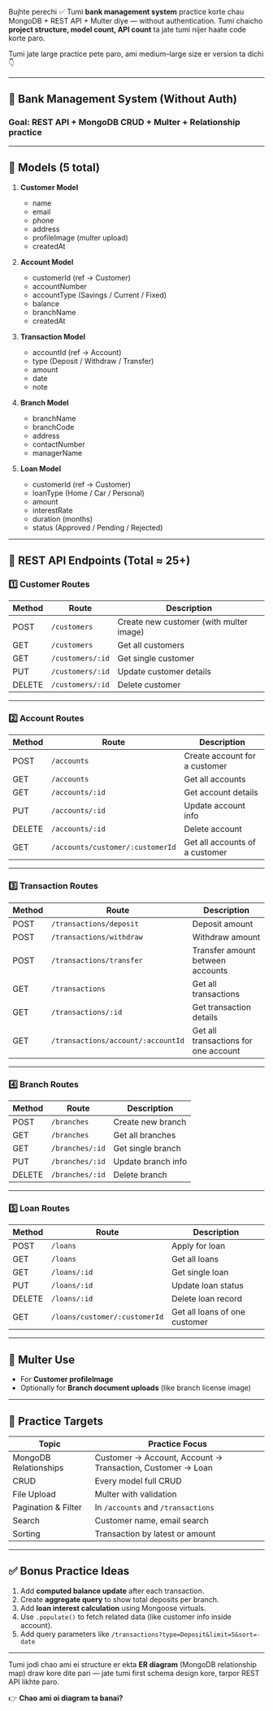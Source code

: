 Bujhte perechi ✅
Tumi **bank management system** practice korte chau MongoDB + REST API + Multer diye — without authentication.
Tumi chaicho **project structure, model count, API count** ta jate tumi nijer haate code korte paro.

Tumi jate large practice pete paro, ami medium–large size er version ta dichi 👇

---

## 🏦 **Bank Management System (Without Auth)**

### **Goal:** REST API + MongoDB CRUD + Multer + Relationship practice

---

## 🔹 **Models (5 total)**

1. **Customer Model**

   * name
   * email
   * phone
   * address
   * profileImage (multer upload)
   * createdAt

2. **Account Model**

   * customerId (ref → Customer)
   * accountNumber
   * accountType (Savings / Current / Fixed)
   * balance
   * branchName
   * createdAt

3. **Transaction Model**

   * accountId (ref → Account)
   * type (Deposit / Withdraw / Transfer)
   * amount
   * date
   * note

4. **Branch Model**

   * branchName
   * branchCode
   * address
   * contactNumber
   * managerName

5. **Loan Model**

   * customerId (ref → Customer)
   * loanType (Home / Car / Personal)
   * amount
   * interestRate
   * duration (months)
   * status (Approved / Pending / Rejected)

---

## 🔹 **REST API Endpoints (Total ≈ 25+)**

### **1️⃣ Customer Routes**

| Method | Route            | Description                             |
| ------ | ---------------- | --------------------------------------- |
| POST   | `/customers`     | Create new customer (with multer image) |
| GET    | `/customers`     | Get all customers                       |
| GET    | `/customers/:id` | Get single customer                     |
| PUT    | `/customers/:id` | Update customer details                 |
| DELETE | `/customers/:id` | Delete customer                         |

---

### **2️⃣ Account Routes**

| Method | Route                            | Description                    |
| ------ | -------------------------------- | ------------------------------ |
| POST   | `/accounts`                      | Create account for a customer  |
| GET    | `/accounts`                      | Get all accounts               |
| GET    | `/accounts/:id`                  | Get account details            |
| PUT    | `/accounts/:id`                  | Update account info            |
| DELETE | `/accounts/:id`                  | Delete account                 |
| GET    | `/accounts/customer/:customerId` | Get all accounts of a customer |

---

### **3️⃣ Transaction Routes**

| Method | Route                              | Description                          |
| ------ | ---------------------------------- | ------------------------------------ |
| POST   | `/transactions/deposit`            | Deposit amount                       |
| POST   | `/transactions/withdraw`           | Withdraw amount                      |
| POST   | `/transactions/transfer`           | Transfer amount between accounts     |
| GET    | `/transactions`                    | Get all transactions                 |
| GET    | `/transactions/:id`                | Get transaction details              |
| GET    | `/transactions/account/:accountId` | Get all transactions for one account |

---

### **4️⃣ Branch Routes**

| Method | Route           | Description        |
| ------ | --------------- | ------------------ |
| POST   | `/branches`     | Create new branch  |
| GET    | `/branches`     | Get all branches   |
| GET    | `/branches/:id` | Get single branch  |
| PUT    | `/branches/:id` | Update branch info |
| DELETE | `/branches/:id` | Delete branch      |

---

### **5️⃣ Loan Routes**

| Method | Route                         | Description                   |
| ------ | ----------------------------- | ----------------------------- |
| POST   | `/loans`                      | Apply for loan                |
| GET    | `/loans`                      | Get all loans                 |
| GET    | `/loans/:id`                  | Get single loan               |
| PUT    | `/loans/:id`                  | Update loan status            |
| DELETE | `/loans/:id`                  | Delete loan record            |
| GET    | `/loans/customer/:customerId` | Get all loans of one customer |

---

## 🔹 **Multer Use**

* For **Customer profileImage**
* Optionally for **Branch document uploads** (like branch license image)

---

## 🔹 **Practice Targets**

| Topic                 | Practice Focus                                             |
| --------------------- | ---------------------------------------------------------- |
| MongoDB Relationships | Customer → Account, Account → Transaction, Customer → Loan |
| CRUD                  | Every model full CRUD                                      |
| File Upload           | Multer with validation                                     |
| Pagination & Filter   | In `/accounts` and `/transactions`                         |
| Search                | Customer name, email search                                |
| Sorting               | Transaction by latest or amount                            |

---

## ✅ **Bonus Practice Ideas**

1. Add **computed balance update** after each transaction.
2. Create **aggregate query** to show total deposits per branch.
3. Add **loan interest calculation** using Mongoose virtuals.
4. Use `.populate()` to fetch related data (like customer info inside account).
5. Add query parameters like `/transactions?type=Deposit&limit=5&sort=-date`

---

Tumi jodi chao ami ei structure er ekta **ER diagram** (MongoDB relationship map) draw kore dite pari — jate tumi first schema design kore, tarpor REST API likhte paro.

👉 **Chao ami oi diagram ta banai?**
